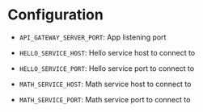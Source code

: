 # Configuration
- `API_GATEWAY_SERVER_PORT`: App listening port

- `HELLO_SERVICE_HOST`: Hello service host to connect to
- `HELLO_SERVICE_PORT`: Hello service port to connect to

- `MATH_SERVICE_HOST`: Math service host to connect to
- `MATH_SERVICE_PORT`: Math service port to connect to